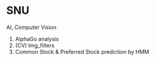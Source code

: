 # SNU
AI, Computer Vision

1. AlphaGo analysis
2. (CV) Img_filters
3. Common Stock & Preferred Stock prediction by HMM
